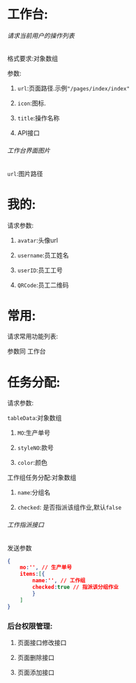 # 工作台:

###### 请求当前用户的操作列表

格式要求:对象数组

参数:

1. `url`:页面路径.示例`"/pages/index/index"`

2. `icon`:图标.

3. `title`:操作名称

4. API接口

###### 工作台界面图片

`url`:图片路径

# 我的:

请求参数:

1. `avatar`:头像url

2. `username`:员工姓名

3. `userID`:员工工号

4. `QRCode`:员工二维码

# 常用:

请求常用功能列表:

 参数同 工作台

# 任务分配:

请求参数:

`tableData`:对象数组

1. `MO`:生产单号

2. `styleNO`:款号

3. `color`:颜色

工作组任务分配:对象数组

1. `name`:分组名

2. `checked`: 是否指派该组作业,默认`false`

###### 工作指派接口

发送参数

```json
{
    mo:'', // 生产单号
    items:[{
        name:'', // 工作组
        checked:true // 指派该分组作业
        }
    ]
}
```

### 后台权限管理:

1. 页面接口修改接口

2. 页面删除接口

3. 页面添加接口


